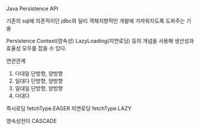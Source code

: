 Java Persistence API

기존의 sql에 의존적이던 jdbc와 달리 객체지향적인 개발에 가까워지도록 도와주는 기술

Persistence Context(영속성)
LazyLoading(지연로딩)
등의 개념을 사용해 생산성과 효율성 모두를 잡을 수 있다.

연관관계
1. 다대일 단방향, 양방향
2. 일대다 단방향, 양방향
3. 일대일 단방향, 양방향
4. 다대다

즉시로딩
fetchType.EAGER
지연로딩
fetchType.LAZY

영속성전이
CASCADE
